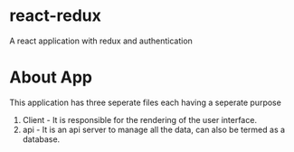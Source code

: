# react-redux
A react application with redux and authentication

# About App

This application has three seperate files each having a seperate purpose
1. Client - It is responsible for the rendering of the user interface.
2. api - It is an api server to manage all the data, can also be termed as a database.
